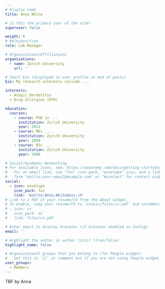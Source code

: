 ```yaml
---
# Display name
title: Anna White

# Is this the primary user of the site?
superuser: false

weight: 6
# Role/position
role: Lab Manager

# Organizations/Affiliations
organizations:
  - name: Zurich University
    url: ''

# Short bio (displayed in user profile at end of posts)
bio: My research interests include ....

interests:
  - Atopic Dermatitis
  - Drug allergies (DTH)

education:
  courses:
    - course: PhD in ...
      institution: Zurich University
      year: 2012
    - course: MEs ....
      institution: Zurich University
      year: 2009
    - course: BSc ...
      institution: Zurich University
      year: 2008

# Social/Academic Networking
# For available icons, see: https://wowchemy.com/docs/getting-started/page-builder/#icons
#   For an email link, use "fas" icon pack, "envelope" icon, and a link in the
#   form "mailto:your-email@example.com" or "#contact" for contact widget.
social:
  - icon: envelope
    icon_pack: fas
    link: 'mailto:Anna.White@usz.ch'
# Link to a PDF of your resume/CV from the About widget.
# To enable, copy your resume/CV to `static/files/cv.pdf` and uncomment the lines below.
# - icon: cv
#   icon_pack: ai
#   link: files/cv.pdf

# Enter email to display Gravatar (if Gravatar enabled in Config)
email: ''

# Highlight the author in author lists? (true/false)
highlight_name: false

# Organizational groups that you belong to (for People widget)
#   Set this to `[]` or comment out if you are not using People widget.
user_groups:
  - Members
---
```


TBF by Anna
